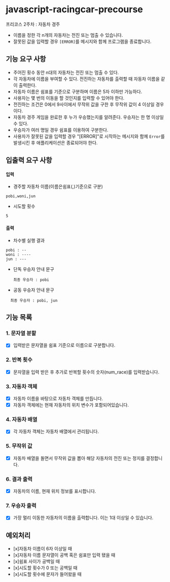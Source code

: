 # javascript-racingcar-precourse

프리코스 2주차 : 자동차 경주

- 이름을 정한 각 n개의 자동차는 전진 또는 멈출 수 있습니다.
- 잘못된 값을 입력할 경우 `[ERROR]`를 메시지와 함께 프로그램을 종료합니다.

## 기능 요구 사항

- 주어진 횟수 동안 n대의 자동차는 전진 또는 멈출 수 있다.
- 각 자동차에 이름을 부여할 수 있다. 전진하는 자동차를 출력할 때 자동차 이름을 같이 출력한다.
- 자동차 이름은 쉼표를 기준으로 구분하며 이름은 5자 이하만 가능하다.
- 사용자는 몇 번의 이동을 할 것인지를 입력할 수 있어야 한다.
- 전진하는 조건은 0에서 9사이에서 무작위 값을 구한 후 무작위 값이 4 이상일 경우이다.
- 자동차 경주 게임을 완료한 후 누가 우승했는지를 알려준다. 우승자는 한 명 이상일 수 있다.
- 우승자가 여러 명일 경우 쉼표를 이용하여 구분한다.
- 사용자가 잘못된 값을 입력할 경우 "[ERROR]"로 시작하는 메시지와 함께 `Error`를 발생시킨 후 애플리케이션은 종료되어야 한다.

## 입출력 요구 사항

#### 입력

- 경주할 자동차 이름(이름은쉼표(,)기준으로 구분)

```
pobi,woni,jun
```

- 시도할 횟수

```
5
```

#### 출력

- 차수별 실행 결과

```
pobi : --
woni : ----
jun : ---
```

- 단독 우승자 안내 문구

  ```
  최종 우승자 : pobi
  ```

- 공동 우승자 안내 문구

```
  최종 우승자 : pobi, jun
```

## 기능 목록

### 1. 문자열 분할

- [x] 입력받은 문자열을 쉼표 기준으로 이름으로 구분합니다.

### 2. 반복 횟수

- [x] 문자열을 입력 받은 후 추가로 반복할 횟수의 숫자(num_race)를 입력받습니다.

### 3. 자동차 객체

- [x] 자동차 이름을 바탕으로 자동차 객체를 만듭니다.
- [x] 자동차 객체에는 현재 자동차의 위치 변수가 포함되어있습니다.

### 4. 자동차 배열

- [x] 각 자동차 객체는 자동차 배열에서 관리됩니다.

### 5. 무작위 값

- [x] 자동차 배열을 돌면서 무작위 값을 뽑아 해당 자동차의 전진 또는 정지를 결정합니다.

### 6. 결과 출력

- [x] 자동차의 이름, 현재 위치 정보를 표시합니다.

### 7. 우승자 출력

- [x] 가장 멀리 이동한 자동차의 이름을 출력합니다. 이는 1대 이상일 수 있습니다.

## 예외처리

- [x]자동차 이름이 6자 이상일 때
- [x]자동차 이름 문자열이 공백 혹은 쉼표만 입력 됐을 때
- [x]쉼표 사이가 공백일 때
- [x]시도할 횟수가 0 또는 공백일 때
- [x]시도할 횟수에 문자가 들어왔을 때
